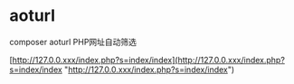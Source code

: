 # aoturl
composer aoturl PHP网址自动筛选

[http://127.0.0.xxx/index.php?s=index/index](http://127.0.0.xxx/index.php?s=index/index "http://127.0.0.xxx/index.php?s=index/index")

